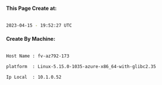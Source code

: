 
   
#### This Page Create at:

```bash

2023-04-15 - 19:52:27 UTC

```

#### Create By Machine:

```bash

Host Name : fv-az792-173

platform  : Linux-5.15.0-1035-azure-x86_64-with-glibc2.35

Ip Local  : 10.1.0.52

```

